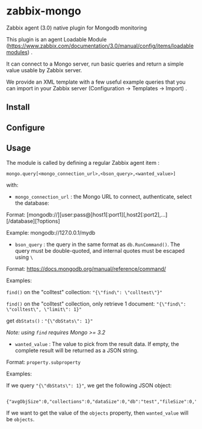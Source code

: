 # zabbix-mongo
Zabbix agent (3.0) native plugin for Mongodb monitoring

This plugin is an agent Loadable Module (https://www.zabbix.com/documentation/3.0/manual/config/items/loadablemodules) .

It can connect to a Mongo server, run basic queries and return a simple value usable by Zabbix server.

We provide an XML template with a few useful example queries that you can import in your Zabbix server (Configuration -> Templates -> Import) .


## Install



## Configure


## Usage

The module is called by defining a regular Zabbix agent item :

`mongo.query[<mongo_connection_url>,<bson_query>,<wanted_value>]`

with:

 - `mongo_connection_url` : the Mongo URL to connect, authenticate, select the database:

 Format: [mongodb://][user:pass@]host1[:port1][,host2[:port2],...][/database][?options]

 Example: mongodb://127.0.0.1/mydb
 

 - `bson_query` : the query in the same format as `db.RunCommand()`. The query must be double-quoted, and internal quotes must be escaped using `\`
 
 Format: https://docs.mongodb.org/manual/reference/command/

 Examples:

`find()` on the "colltest" collection: `"{\"find\": \"colltest\"}"`

`find()` on the "colltest" collection, only retrieve 1 document: `"{\"find\": \"colltest\", \"limit\": 1}"`

get `dbStats()` : `"{\"dbStats\": 1}"`

_Note: using `find` requires Mongo >= 3.2_

 
 - `wanted_value` : The value to pick from the result data. If empty, the complete result will be returned as a JSON string.

 Format: `property.subproperty`
 
 Examples:
 
 If we query `"{\"dbStats\": 1}"`, we get the following JSON object:
 
     {"avgObjSize":0,"collections":0,"dataSize":0,"db":"test","fileSize":0,"indexSize":0,"indexes":0,"numExtents":0,"objects":0,"ok":1,"storageSize":0}

 If we want to get the value of the `objects` property, then `wanted_value` will be `objects`.

